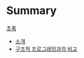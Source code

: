 # Summary

[초록](./abstract.md)

- [소개](./introduction.md)
- [구조적 프로그래밍과의 비교](./analogy-with-structured-programming.md)

